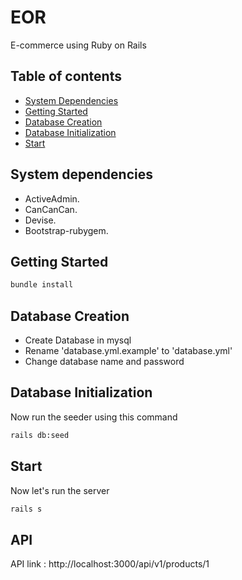 # EOR
E-commerce using Ruby on Rails

## Table of contents
* [System Dependencies](#system-dependencies)
* [Getting Started](#getting-started)
* [Database Creation](#database-creation)
* [Database Initialization](#database-initialization)
* [Start](#start)



## System dependencies
* ActiveAdmin.
* CanCanCan.
* Devise.
* Bootstrap-rubygem.


## Getting Started

```bash
bundle install
```
## Database Creation

* Create Database in mysql
* Rename 'database.yml.example' to 'database.yml'
* Change database name and password

## Database Initialization

Now run the seeder using this command

```bash
rails db:seed
```
## Start 

Now let's run the server

```bash
rails s
```

## API
API link : http://localhost:3000/api/v1/products/1